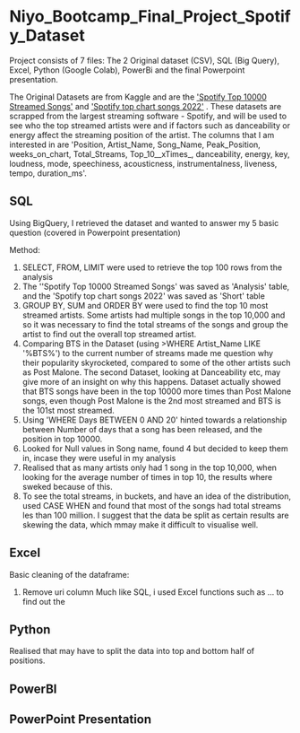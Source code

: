 # Niyo_Bootcamp_Final_Project_Spotify_Dataset

Project consists of 7 files: The 2 Original dataset (CSV), SQL (Big Query), Excel, Python (Google Colab), PowerBi and the final Powerpoint presentation.

The Original Datasets are from Kaggle and are the ['Spotify Top 10000 Streamed Songs'](https://www.kaggle.com/datasets/rakkesharv/spotify-top-10000-streamed-songs?datasetId=2777839&sortBy=dateCreated&sort=most-comments) and ['Spotify top chart songs 2022'](https://www.kaggle.com/datasets/sveta151/spotify-top-chart-songs-2022) . These datasets are scrapped from the largest streaming software - Spotify, and will be used to see who the top streamed artists were and if factors such as danceability or energy affect the streaming position of the artist. The columns that I am interested in are 'Position, Artist_Name, Song_Name, Peak_Position, weeks_on_chart, Total_Streams, Top_10__xTimes_, danceability, energy, key, loudness, mode, speechiness, acousticness, instrumentalness, liveness, tempo, duration_ms'.

## SQL

Using BigQuery, I retrieved the dataset and wanted to answer my 5 basic question (covered in Powerpoint presentation)

Method:
1. SELECT, FROM, LIMIT were used to retrieve the top 100 rows from the analysis
2. The ''Spotify Top 10000 Streamed Songs' was saved as 'Analysis' table, and the 'Spotify top chart songs 2022' was saved as 'Short' table
3. GROUP BY, SUM and ORDER BY were used to find the top 10 most streamed artists. Some artists had multiple songs in the top 10,000 and so it was necessary to find the total streams of the songs and group the artist to find out the overall top streamed artist.
4. Comparing BTS in the Dataset (using >WHERE Artist_Name LIKE '%BTS%') to the current number of streams made me question why their popularity skyrocketed, compared to some of the other artists such as Post Malone. The second Dataset, looking at Danceability etc, may give more of an insight on why this happens. Dataset actually showed that BTS songs have been in the top 10000 more times than Post Malone songs, even though Post Malone is the 2nd most streamed and BTS is the 101st most streamed.
5. Using 'WHERE Days BETWEEN 0 AND 20' hinted towards a relationship between Number of days that a song has been released, and the position in top 10000.
6. Looked for Null values in Song name, found 4 but decided to keep them in, incase they were useful in my analysis
7. Realised that as many artists only had 1 song in the top 10,000, when looking for the average number of times in top 10, the results where sweked because of this.
8. To see the total streams, in buckets, and have an idea of the distribution, used CASE WHEN and found that most of the songs had total streams les than 100 million. I suggest that the data be split as certain results are skewing the data, which mmay make it difficult to visualise well.

## Excel
Basic cleaning of the dataframe:
1. Remove uri column
Much like SQL, i used Excel functions such as ... to find out the 

## Python
Realised that may have to split the data into top and bottom half of positions. 



## PowerBI

## PowerPoint Presentation
